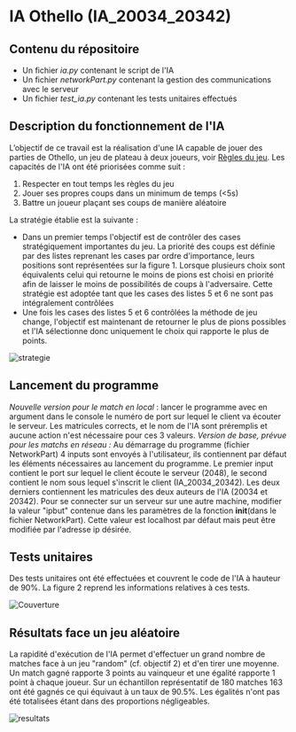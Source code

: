 # IA Othello (IA_20034_20342)

## Contenu du répositoire 
* Un fichier *ia.py* contenant le script de l'IA 
* Un fichier *networkPart.py* contenant la gestion des communications avec le serveur
* Un fichier *test_ia.py* contenant les tests unitaires effectués

## Description du fonctionnement de l'IA

L’objectif de ce travail est la réalisation d'une IA capable de jouer des parties de Othello, un jeu de plateau à deux joueurs, voir [Règles du jeu](https://www.ffothello.org/othello/regles-du-jeu/).
Les capacités de l'IA ont été priorisées comme suit : 
1. Respecter en tout temps les règles du jeu
2. Jouer ses propres coups dans un minimum de temps (<5s)
3. Battre un joueur plaçant ses coups de manière aléatoire 


La stratégie établie est la suivante :
- Dans un premier temps l'objectif est de contrôler des cases stratégiquement importantes du jeu. La priorité des coups est définie par des listes reprenant les cases par ordre d'importance, leurs positions sont représentées sur la figure 1. Lorsque plusieurs choix sont équivalents celui qui retourne le moins de pions est choisi en priorité afin de laisser le moins de possibilités de coups à l'adversaire. Cette stratégie est adoptée tant que les cases des listes 5 et 6 ne sont pas intégralement contrôlées 
- Une fois les cases des listes 5 et 6 contrôlées la méthode de jeu change, l'objectif est maintenant de retourner le plus de pions possibles et l'IA sélectionne donc uniquement le choix qui rapporte le plus de points.
 
![strategie](https://user-images.githubusercontent.com/99732004/167869997-67b49e6c-2482-4bb2-8a40-eff0989c73a1.png)


## Lancement du programme
*Nouvelle version pour le match en local* : lancer le programme avec en argument dans le console le numéro de port sur lequel le client va écouter le serveur. Les matricules corrects, et le nom de l'IA sont préremplis et aucune action n'est nécessaire pour ces 3 valeurs. 
*Version de base, prévue pour les matchs en réseau :*
Au démarrage du programme (fichier NetworkPart) 4 inputs sont envoyés à l'utilisateur, ils contiennent par défaut les éléments nécessaires au lancement du programme.
Le premier input contient le port sur lequel le client écoute le serveur (2048), le second contient le nom sous lequel s'inscrit le client (IA_20034_20342). Les deux derniers contiennent les matricules des deux auteurs de l'IA (20034 et 20342).
Pour se connecter sur un serveur sur une autre machine, modifier la valeur "ipbut" contenue dans les paramètres de la fonction __init__(dans le fichier NetworkPart). Cette valeur est localhost par défaut mais peut être modifiée par l'adresse ip désirée. 

## Tests unitaires 

Des tests unitaires ont été effectuées et couvrent le code de l'IA à hauteur de 90%. La figure 2 reprend les informations relatives à ces tests.

![Couverture](https://user-images.githubusercontent.com/99732004/167870021-c3da98b4-b437-4f1f-b099-eb811aa30414.png)

## Résultats face un jeu aléatoire 

La rapidité d'exécution de l'IA permet d'effectuer un grand nombre de matches face à un jeu "random" (cf. objectif 2) et d'en tirer une moyenne. Un match gagné rapporte 3 points au vainqueur et une égalité rapporte 1 point à chaque joueur. Sur un échantillon représentatif de 180 matches 163 ont été gagnés ce qui équivaut à un taux de 90.5%. Les égalités n'ont pas été totalisées étant dans des proportions négligeables.

![resultats](https://user-images.githubusercontent.com/99732004/167870046-2c14ce5b-6ee5-4727-8631-1534a70af6c0.png)
